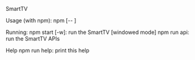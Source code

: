 SmartTV

Usage (with npm): npm <command> [-- <args>]

Running:
    npm start [-w]: run the SmartTV [windowed mode]
    npm run api: run the SmartTV APIs

Help
    npm run help: print this help
